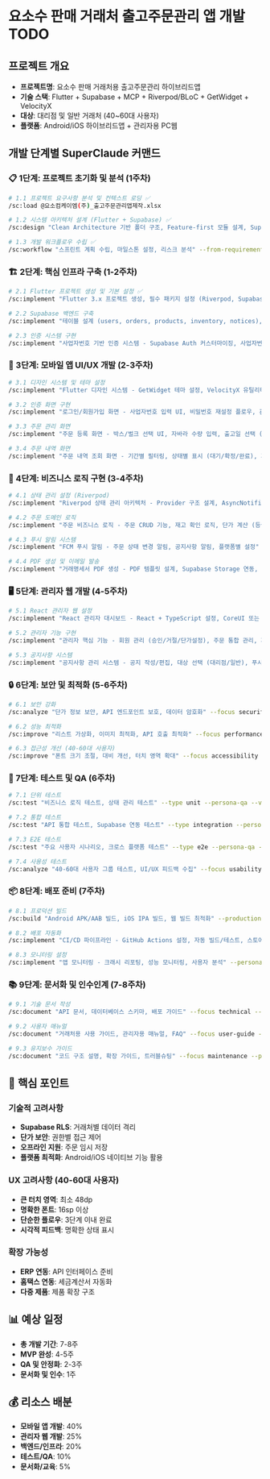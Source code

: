 # 요소수 판매 거래처 출고주문관리 앱 개발 TODO

## 프로젝트 개요
- **프로젝트명**: 요소수 판매 거래처용 출고주문관리 하이브리드앱
- **기술 스택**: Flutter + Supabase + MCP + Riverpod/BLoC + GetWidget + VelocityX
- **대상**: 대리점 및 일반 거래처 (40~60대 사용자)
- **플랫폼**: Android/iOS 하이브리드앱 + 관리자용 PC웹

## 개발 단계별 SuperClaude 커맨드

### 📋 1단계: 프로젝트 초기화 및 분석 (1주차)

```bash
# 1.1 프로젝트 요구사항 분석 및 컨텍스트 로딩 ✅
/sc:load @요소컴케이엠(주)_출고주문관리앱제작.xlsx

# 1.2 시스템 아키텍처 설계 (Flutter + Supabase) ✅
/sc:design "Clean Architecture 기반 폴더 구조, Feature-first 모듈 설계, Supabase 스키마 설계" --scope system --persona-architect --c7 --seq

# 1.3 개발 워크플로우 수립 ✅
/sc:workflow "스프린트 계획 수립, 마일스톤 설정, 리스크 분석" --from-requirements --persona-architect
```

### 🏗️ 2단계: 핵심 인프라 구축 (1-2주차)

```bash
# 2.1 Flutter 프로젝트 생성 및 기본 설정 ✅
/sc:implement "Flutter 3.x 프로젝트 생성, 필수 패키지 설정 (Riverpod, Supabase, GetWidget, VelocityX), 플랫폼별 설정 (Android/iOS)" --persona-backend --c7

# 2.2 Supabase 백엔드 구축
/sc:implement "테이블 설계 (users, orders, products, inventory, notices), Row Level Security (RLS) 정책 설정, Edge Functions 구성" --persona-backend --c7 --seq

# 2.3 인증 시스템 구현
/sc:implement "사업자번호 기반 인증 시스템 - Supabase Auth 커스터마이징, 사업자번호 검증 로직, 회원 등급 시스템 (대리점/일반)" --persona-security --c7 --seq --validate
```

### 🎨 3단계: 모바일 앱 UI/UX 개발 (2-3주차)

```bash
# 3.1 디자인 시스템 및 테마 설정
/sc:implement "Flutter 디자인 시스템 - GetWidget 테마 설정, VelocityX 유틸리티 설정, 40-60대 사용자를 위한 큰 폰트/버튼" --persona-frontend --c7 --validate

# 3.2 인증 화면 구현
/sc:implement "로그인/회원가입 화면 - 사업자번호 입력 UI, 비밀번호 재설정 플로우, 관리자 승인 대기 화면" --persona-frontend --c7 --seq

# 3.3 주문 관리 화면
/sc:implement "주문 등록 화면 - 박스/벌크 선택 UI, 자바라 수량 입력, 출고일 선택 (달력), 배송 정보 입력" --persona-frontend --c7 --wave-mode progressive

# 3.4 주문 내역 화면
/sc:implement "주문 내역 조회 화면 - 기간별 필터링, 상태별 표시 (대기/확정/완료), 거래명세서 PDF 뷰어" --persona-frontend --c7 --seq
```

### 💼 4단계: 비즈니스 로직 구현 (3-4주차)

```bash
# 4.1 상태 관리 설정 (Riverpod)
/sc:implement "Riverpod 상태 관리 아키텍처 - Provider 구조 설계, AsyncNotifier 패턴, 에러 처리 전략" --persona-backend --c7 --seq

# 4.2 주문 도메인 로직
/sc:implement "주문 비즈니스 로직 - 주문 CRUD 기능, 재고 확인 로직, 단가 계산 (등급별)" --persona-backend --c7 --seq --validate

# 4.3 푸시 알림 시스템
/sc:implement "FCM 푸시 알림 - 주문 상태 변경 알림, 공지사항 알림, 플랫폼별 설정" --persona-backend --c7 --seq

# 4.4 PDF 생성 및 이메일 발송
/sc:implement "거래명세서 PDF 생성 - PDF 템플릿 설계, Supabase Storage 연동, 이메일 발송 기능" --persona-backend --c7 --seq
```

### 🖥️ 5단계: 관리자 웹 개발 (4-5주차)

```bash
# 5.1 React 관리자 웹 설정
/sc:implement "React 관리자 대시보드 - React + TypeScript 설정, CoreUI 또는 React Admin 설정, Supabase 연동" --persona-frontend --c7 --seq

# 5.2 관리자 기능 구현
/sc:implement "관리자 핵심 기능 - 회원 관리 (승인/거절/단가설정), 주문 통합 관리, 재고 관리 (공장/창고), 통계 대시보드" --persona-backend --c7 --wave-mode systematic

# 5.3 공지사항 시스템
/sc:implement "공지사항 관리 시스템 - 공지 작성/편집, 대상 선택 (대리점/일반), 푸시 알림 연동" --persona-backend --c7
```

### 🔒 6단계: 보안 및 최적화 (5-6주차)

```bash
# 6.1 보안 강화
/sc:analyze "단가 정보 보안, API 엔드포인트 보호, 데이터 암호화" --focus security --persona-security --seq --ultrathink

# 6.2 성능 최적화
/sc:improve "리스트 가상화, 이미지 최적화, API 호출 최적화" --focus performance --persona-performance --c7 --loop

# 6.3 접근성 개선 (40-60대 사용자)
/sc:improve "폰트 크기 조절, 대비 개선, 터치 영역 확대" --focus accessibility --persona-frontend --c7
```

### 🧪 7단계: 테스트 및 QA (6주차)

```bash
# 7.1 단위 테스트
/sc:test "비즈니스 로직 테스트, 상태 관리 테스트" --type unit --persona-qa --validate

# 7.2 통합 테스트
/sc:test "API 통합 테스트, Supabase 연동 테스트" --type integration --persona-qa --seq

# 7.3 E2E 테스트
/sc:test "주요 사용자 시나리오, 크로스 플랫폼 테스트" --type e2e --persona-qa --play

# 7.4 사용성 테스트
/sc:analyze "40-60대 사용자 그룹 테스트, UI/UX 피드백 수집" --focus usability --persona-frontend --seq
```

### 📦 8단계: 배포 준비 (7주차)

```bash
# 8.1 프로덕션 빌드
/sc:build "Android APK/AAB 빌드, iOS IPA 빌드, 웹 빌드 최적화" --production --target mobile --persona-devops --validate

# 8.2 배포 자동화
/sc:implement "CI/CD 파이프라인 - GitHub Actions 설정, 자동 빌드/테스트, 스토어 배포 준비" --persona-devops --c7

# 8.3 모니터링 설정
/sc:implement "앱 모니터링 - 크래시 리포팅, 성능 모니터링, 사용자 분석" --persona-devops --c7
```

### 📚 9단계: 문서화 및 인수인계 (7-8주차)

```bash
# 9.1 기술 문서 작성
/sc:document "API 문서, 데이터베이스 스키마, 배포 가이드" --focus technical --persona-scribe=ko

# 9.2 사용자 매뉴얼
/sc:document "거래처용 사용 가이드, 관리자용 매뉴얼, FAQ" --focus user-guide --persona-mentor --persona-scribe=ko

# 9.3 유지보수 가이드
/sc:document "코드 구조 설명, 확장 가이드, 트러블슈팅" --focus maintenance --persona-architect
```

## 🎯 핵심 포인트

### 기술적 고려사항
- **Supabase RLS**: 거래처별 데이터 격리
- **단가 보안**: 권한별 접근 제어
- **오프라인 지원**: 주문 임시 저장
- **플랫폼 최적화**: Android/iOS 네이티브 기능 활용

### UX 고려사항 (40-60대 사용자)
- **큰 터치 영역**: 최소 48dp
- **명확한 폰트**: 16sp 이상
- **단순한 플로우**: 3단계 이내 완료
- **시각적 피드백**: 명확한 상태 표시

### 확장 가능성
- **ERP 연동**: API 인터페이스 준비
- **홈택스 연동**: 세금계산서 자동화
- **다중 제품**: 제품 확장 구조

## 📊 예상 일정
- **총 개발 기간**: 7-8주
- **MVP 완성**: 4-5주
- **QA 및 안정화**: 2-3주
- **문서화 및 인수**: 1주

## 💰 리소스 배분
- **모바일 앱 개발**: 40%
- **관리자 웹 개발**: 25%
- **백엔드/인프라**: 20%
- **테스트/QA**: 10%
- **문서화/교육**: 5%